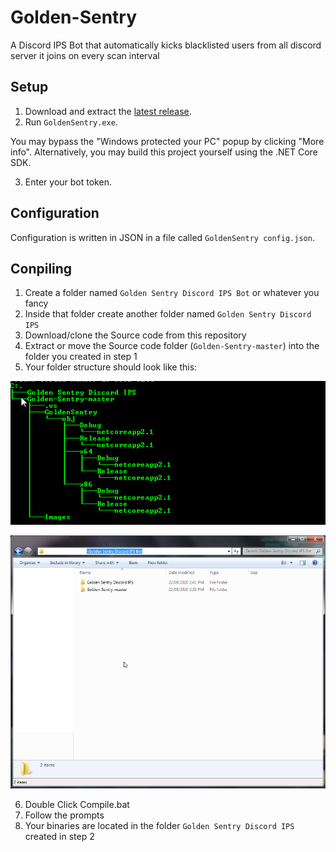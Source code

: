 # Golden-Sentry
A Discord IPS Bot that automatically kicks blacklisted users from all discord server it joins on every scan interval 

## Setup

1. Download and extract the [latest release](https://github.com/GhostNaix/Golden-Sentry/releases).
2. Run `GoldenSentry.exe`.

You may bypass the "Windows protected your PC" popup by clicking "More info". Alternatively, you may build this project yourself using the .NET Core SDK.

3. Enter your bot token.

## Configuration

Configuration is written in JSON in a file called `GoldenSentry config.json`.

## Conpiling
1. Create a folder named `Golden Sentry Discord IPS Bot` or whatever you fancy
2. Inside that folder create another folder named `Golden Sentry Discord IPS`
3. Download/clone the Source code from this repository
4. Extract or move the Source code folder (`Golden-Sentry-master`) into the folder you created in step 1
5. Your folder structure should look like this:

![Folder Structure](https://github.com/GhostNaix/Golden-Sentry/blob/master/Images/Folder%20Structure.png)

![Folder Structure 2](https://github.com/GhostNaix/Golden-Sentry/blob/master/Images/Folder%20Structure%202.png)

6. Double Click Compile.bat
7. Follow the prompts
8. Your binaries are located in the folder `Golden Sentry Discord IPS` created in step 2
